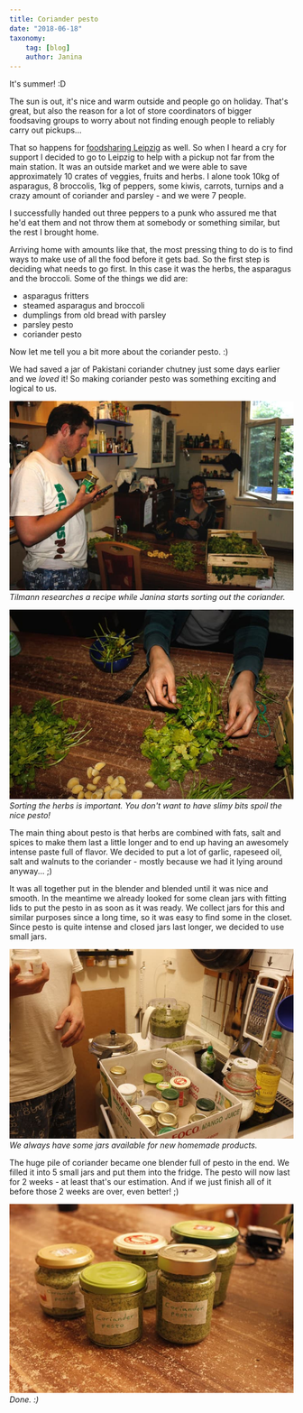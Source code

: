 ```yaml
---
title: Coriander pesto
date: "2018-06-18"
taxonomy:
    tag: [blog]
    author: Janina
---
```


It's summer! :D

The sun is out, it's nice and warm outside and people go on holiday. That's great, but also the reason for a lot of store coordinators of bigger foodsaving groups to worry about not finding enough people to reliably carry out pickups...

That so happens for [foodsharing Leipzig](https://foodsharing.de/?page=fairteiler&bid=23) as well. So when I heard a cry for support I decided to go to Leipzig to help with a pickup not far from the main station. It was an outside market and we were able to save approximately 10 crates of veggies, fruits and herbs. I alone took 10kg of asparagus, 8 broccolis, 1kg of peppers, some kiwis, carrots, turnips and a crazy amount of coriander and parsley - and we were 7 people.

I successfully handed out three peppers to a punk who assured me that he'd eat them and not throw them at somebody or something similar, but the rest I brought home.

Arriving home with amounts like that, the most pressing thing to do is to find ways to make use of all the food before it gets bad. So the first step is deciding what needs to go first. In this case it was the herbs, the asparagus and the broccoli. Some of the things we did are:
- asparagus fritters
- steamed asparagus and broccoli
- dumplings from old bread with parsley
- parsley pesto
- coriander pesto

Now let me tell you a bit more about the coriander pesto. :)

We had saved a jar of Pakistani coriander chutney just some days earlier and we _loved_ it! So making coriander pesto was something exciting and logical to us.

![](makingpesto.jpg) </br>
_Tilmann researches a recipe while Janina starts sorting out the coriander._

![](sorting.jpg) </br>
_Sorting the herbs is important. You don't want to have slimy bits spoil the nice pesto!_

The main thing about pesto is that herbs are combined with fats, salt and spices to make them last a little longer and to end up having an awesomely intense paste full of flavor. We decided to put a lot of garlic, rapeseed oil, salt and walnuts to the coriander - mostly because we had it lying around anyway... ;)

It was all together put in the blender and blended until it was nice and smooth. In the meantime we already looked for some clean jars with fitting lids to put the pesto in as soon as it was ready. We collect jars for this and similar purposes since a long time, so it was easy to find some in the closet. Since pesto is quite intense and closed jars last longer, we decided to use small jars.

![](jarsandblender.jpg) </br>
_We always have some jars available for new homemade products._

The huge pile of coriander became one blender full of pesto in the end. We filled it into 5 small jars and put them into the fridge. The pesto will now last for 2 weeks - at least that's our estimation. And if we just finish all of it before those 2 weeks are over, even better! ;)

![](finished.jpg) </br>
_Done. :)_

